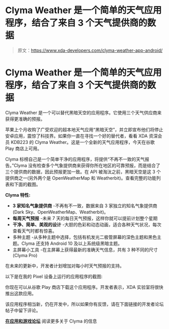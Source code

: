 # Clyma Weather 是一个简单的天气应用程序，结合了来自 3 个天气提供商的数据

> 原文：<https://www.xda-developers.com/clyma-weather-app-android/>

# Clyma Weather 是一个简单的天气应用程序，结合了来自 3 个天气提供商的数据

Clyma Weather 是一个可以替代黑暗天空的应用程序。它使用三个天气供应商来获得更准确的预报。

苹果上个月收购了广受欢迎的超本地天气应用“黑暗天空”，并立即宣布他们将停止安卓应用，震惊了科技界。如果你一直在寻找一个好的替代者，看看 XDA 资深会员 KDB223 的 Clyma Weather。这是一个全新的天气应用程序，今天在谷歌 Play 商店上可用。

Clyma 标榜自己是一个简单干净的应用程序，将提供“不再不一致的天气报告。”Clyma 没有检查多个气象提供商来获得你所在地区的可靠预报，而是结合了三个提供商的数据，因此预报更加一致。在 API 被淘汰之前，黑暗天空是这 3 个提供商之一(另外两个是 OpenWeatherMap 和 Weatherbit)。查看完整的功能列表和下面的截图。

**Clyma 特性:**

*   **3 家知名气象提供商** -不再有不一致，数据来自 3 家独立的知名气象提供商(Dark Sky、OpenWeatherMap、Weatherbit)。
*   **每周天气预报** -未来 7 天的每日天气预报，这样你就可以提前计划整个星期
*   **干净、简单、美观的设计** -大胆的色彩和动态动画，适合各种天气状况，每次查看天气时都有惊喜。
*   多种主题 -从多种主题中选择，包括有机发光二极管屏幕的深色主题和黑色主题。Clyma 还支持 Android 10 及以上系统级黑暗主题。
*   主屏幕小工具 -在主屏幕上获得最新的准确天气信息，共有 3 种不同的尺寸(Clyma Pro)

在未来的更新中，开发者计划增加对每小时天气预报的支持。

以下是在我的 Pixel 设备上运行的应用程序的截图:

你现在可以从谷歌 Play 商店下载这个应用程序。开发者表示，XDA 实验室将很快推出这款应用。

该应用程序相当新，仍在开发中，所以如果你有反馈，请在下面链接的开发者论坛帖子中留下评论。

**[在应用和游戏论坛](https://forum.xda-developers.com/android/apps-games/app-clyma-weather-simple-multi-source-t4089425)** 阅读更多关于 Clyma 的信息